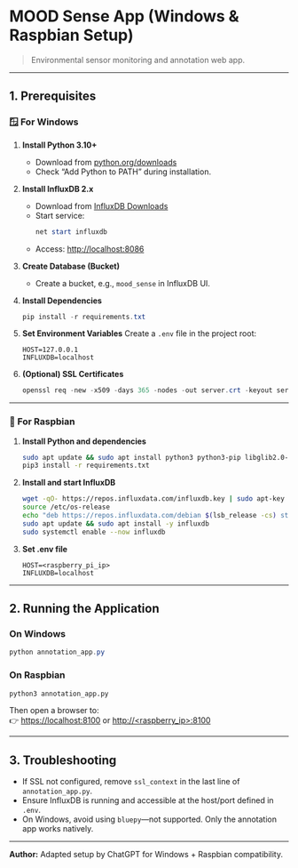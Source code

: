 # MOOD Sense App (Windows & Raspbian Setup)

> Environmental sensor monitoring and annotation web app.

---

## 1. Prerequisites

### 🪟 For Windows

1. **Install Python 3.10+**
   - Download from [python.org/downloads](https://www.python.org/downloads/)
   - Check “Add Python to PATH” during installation.

2. **Install InfluxDB 2.x**
   - Download from [InfluxDB Downloads](https://portal.influxdata.com/downloads/)
   - Start service:
     ```powershell
     net start influxdb
     ```
   - Access: [http://localhost:8086](http://localhost:8086)

3. **Create Database (Bucket)**
   - Create a bucket, e.g., `mood_sense` in InfluxDB UI.

4. **Install Dependencies**
   ```powershell
   pip install -r requirements.txt
   ```

5. **Set Environment Variables**
   Create a `.env` file in the project root:
   ```env
   HOST=127.0.0.1
   INFLUXDB=localhost
   ```

6. **(Optional) SSL Certificates**
   ```powershell
   openssl req -new -x509 -days 365 -nodes -out server.crt -keyout server.key
   ```

---

### 🐧 For Raspbian

1. **Install Python and dependencies**
   ```bash
   sudo apt update && sudo apt install python3 python3-pip libglib2.0-dev libssl-dev
   pip3 install -r requirements.txt
   ```

2. **Install and start InfluxDB**
   ```bash
   wget -qO- https://repos.influxdata.com/influxdb.key | sudo apt-key add -
   source /etc/os-release
   echo "deb https://repos.influxdata.com/debian $(lsb_release -cs) stable" | sudo tee /etc/apt/sources.list.d/influxdb.list
   sudo apt update && sudo apt install -y influxdb
   sudo systemctl enable --now influxdb
   ```

3. **Set .env file**
   ```env
   HOST=<raspberry_pi_ip>
   INFLUXDB=localhost
   ```

---

## 2. Running the Application

### On Windows
```powershell
python annotation_app.py
```

### On Raspbian
```bash
python3 annotation_app.py
```

Then open a browser to:  
👉 [https://localhost:8100](https://localhost:8100) or [http://<raspberry_ip>:8100](http://<raspberry_ip>:8100)

---

## 3. Troubleshooting
- If SSL not configured, remove `ssl_context` in the last line of `annotation_app.py`.
- Ensure InfluxDB is running and accessible at the host/port defined in `.env`.
- On Windows, avoid using `bluepy`—not supported. Only the annotation app works natively.

---

**Author:** Adapted setup by ChatGPT for Windows + Raspbian compatibility.
